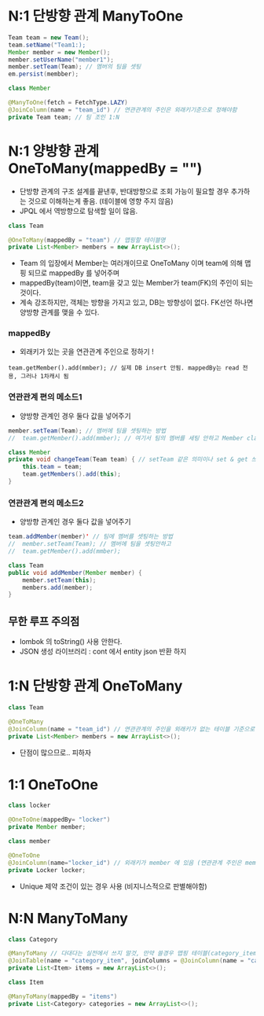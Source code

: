 
# N:1 단방향 관계  ManyToOne

```java
Team team = new Team();
team.setName("Team1:);
Member member = new Member();
member.setUserName("member1");
member.setTeam(Team); // 멤버의 팀을 셋팅 
em.persist(membber);
```
```java
class Member

@ManyToOne(fetch = FetchType.LAZY)
@JoinColumn(name = "team_id") // 연관관계의 주인은 외래키기준으로 정해야함
private Team team; // 팀 조인 1:N
```

# N:1 양방향 관계 OneToMany(mappedBy = "")
- 단방향 관계의 구조 설계를 끝낸후, 반대방향으로 조회 가능이 필요할 경우 추가하는 것으로 이해하는게 좋음. (테이블에 영향 주지 않음)
- JPQL 에서 역방향으로 탐색할 일이 많음.

```java
class Team

@OneToMany(mappedBy = "team") // 맵핑할 테이블명
private List<Member> members = new ArrayList<>();
```
- Team 의 입장에서 Member는 여러개이므로 OneToMany 이며 team에 의해 맵핑 되므로 mappedBy 를 넣어주며
- mappedBy(team)이면, team을 갖고 있는 Member가 team(FK)의 주인이 되는 것이다.
- 계속 강조하지만, 객체는 방향을 가지고 있고, DB는 방향성이 없다. FK선언 하나면 양방향 관계를 맺을 수 있다.

### mappedBy 
- 외래키가 있는 곳을 연관관계 주인으로 정하기 ! 
```
team.getMember().add(mmber); // 실제 DB insert 안됨. mappedBy는 read 전용, 그러나 1차캐시 됨
```

### 연관관계 편의 메소드1
- 양방향 관계인 경우 둘다 값을 넣어주기
```java
member.setTeam(Team); // 멤버에 팀을 셋팅하는 방법
//  team.getMember().add(mmber); // 여기서 팀의 멤버를 세팅 안하고 Member class 에서 셋팅
```
```java
class Member
private void changeTeam(Team team) { // setTeam 같은 의미이나 set & get 쓰지 않아야하는 경우
    this.team = team;
    team.getMembers().add(this);
}
```

### 연관관계 편의 메소드2
- 양방향 관계인 경우 둘다 값을 넣어주기
```java
team.addMember(member)' // 팀에 멤버를 셋팅하는 방법
//  member.setTeam(Team); // 멤버에 팀을 셋팅안하고 
//  team.getMember().add(mmber);
```
```java
class Team
public void addMember(Member member) {
    member.setTeam(this);
    members.add(member);
}
```

## 무한 루프 주의점
- lombok 의 toString() 사용 안한다.
- JSON 생성 라이브러리 : cont 에서 entity json 반환 하지 




# 1:N 단방향 관계 OneToMany

```java
class Team

@OneToMany
@JoinColumn(name = "team_id") // 연관관계의 주인을 외래키가 없는 테이블 기준으로 정해짐
private List<Member> members = new ArrayList<>();
```
- 단점이 많으므로.. 피하자

# 1:1 OneToOne
```java
class locker

@OneToOne(mappedBy= "locker")
private Member member;
```
```java
class member

@OneToOne
@JoinColumn(name="locker_id") // 외래키가 member 에 있음 (연관관계 주인은 member)
private Locker locker;
```
- Unique 제약 조건이 있는 경우 사용 (비지니스적으로 판별해야함)

# N:N ManyToMany 

```java
class Category

@ManyToMany // 다대다는 실전에서 쓰지 말것, 만약 쓸경우 맵핑 테이블(category_item) 중간에 있게 됨
@JoinTable(name = "category_item", joinColumns = @JoinColumn(name = "category_id"), inverseJoinColumns = @JoinColumn(name = "item_id"))
private List<Item> items = new ArrayList<>();
```
```java
class Item

@ManyToMany(mappedBy = "items")
private List<Category> categories = new ArrayList<>();
```    
